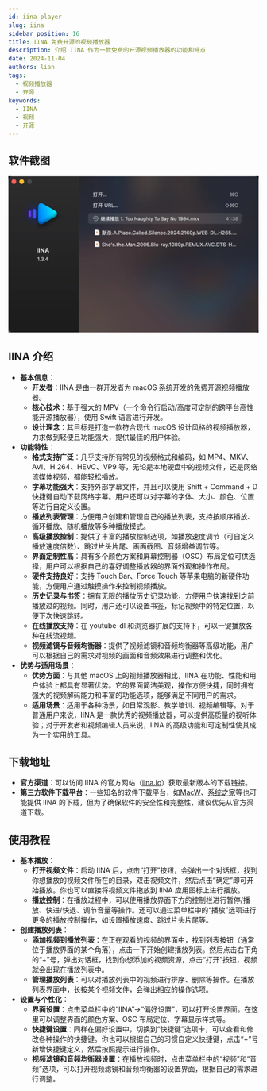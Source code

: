 ```yaml
---
id: iina-player
slug: iina
sidebar_position: 16
title: IINA 免费开源的视频播放器
description: 介绍 IINA 作为一款免费的开源视频播放器的功能和特点
date: 2024-11-04
authors: lian
tags: 
  - 视频播放器
  - 开源
keywords: 
  - IINA
  - 视频
  - 开源
---
```


## 软件截图
![iina](../img/iina.webp)


## IINA 介绍
- **基本信息**：
    - **开发者**：IINA 是由一群开发者为 macOS 系统开发的免费开源视频播放器。
    - **核心技术**：基于强大的 MPV（一个命令行启动/高度可定制的跨平台高性能开源播放器），使用 Swift 语言进行开发。
    - **设计理念**：其目标是打造一款符合现代 macOS 设计风格的视频播放器，力求做到轻便且功能强大，提供最佳的用户体验。
- **功能特性**：
    - **格式支持广泛**：几乎支持所有常见的视频格式和编码，如 MP4、MKV、AVI、H.264、HEVC、VP9 等，无论是本地硬盘中的视频文件，还是网络流媒体视频，都能轻松播放。
    - **字幕功能强大**：支持外部字幕文件，并且可以使用 Shift + Command + D 快捷键自动下载网络字幕。用户还可以对字幕的字体、大小、颜色、位置等进行自定义设置。
    - **播放列表管理**：方便用户创建和管理自己的播放列表，支持按顺序播放、循环播放、随机播放等多种播放模式。
    - **高级播放控制**：提供了丰富的播放控制选项，如播放速度调节（可自定义播放速度倍数）、跳过片头片尾、画面截图、音频增益调节等。
    - **界面定制性高**：具有多个颜色方案和屏幕控制器（OSC）布局定位可供选择，用户可以根据自己的喜好调整播放器的界面外观和操作布局。
    - **硬件支持良好**：支持 Touch Bar、Force Touch 等苹果电脑的新硬件功能，方便用户通过触摸操作来控制视频播放。
    - **历史记录与书签**：拥有无限的播放历史记录功能，方便用户快速找到之前播放过的视频。同时，用户还可以设置书签，标记视频中的特定位置，以便下次快速跳转。
    - **在线播放支持**：在 youtube-dl 和浏览器扩展的支持下，可以一键播放各种在线流视频。
    - **视频滤镜与音频均衡器**：提供了视频滤镜和音频均衡器等高级功能，用户可以根据自己的需求对视频的画面和音频效果进行调整和优化。
- **优势与适用场景**：
    - **优势方面**：与其他 macOS 上的视频播放器相比，IINA 在功能、性能和用户体验上都具有显著优势。它的界面简洁美观，操作方便快捷，同时拥有强大的视频解码能力和丰富的功能选项，能够满足不同用户的需求。
    - **适用场景**：适用于各种场景，如日常观影、教学培训、视频编辑等。对于普通用户来说，IINA 是一款优秀的视频播放器，可以提供高质量的视听体验；对于开发者和视频编辑人员来说，IINA 的高级功能和可定制性使其成为一个实用的工具。

## 下载地址

- **官方渠道**：可以访问 IINA 的官方网站（[iina.io](https://iina.io/)）获取最新版本的下载链接。
- **第三方软件下载平台**：一些知名的软件下载平台，如[MacW](https://www.macw.com/mac/573.html?id=ode0mjcmxyyzni4xmzqunjkumtm%3d)、[系统之家](https://m.xitongzhijia.net/soft/193768.html)等也可能提供 IINA 的下载，但为了确保软件的安全性和完整性，建议优先从官方渠道下载。

## 使用教程

- **基本播放**：
    - **打开视频文件**：启动 IINA 后，点击“打开”按钮，会弹出一个对话框，找到你想播放的视频文件所在的目录，双击视频文件，然后点击“确定”即可开始播放。你也可以直接将视频文件拖放到 IINA 应用图标上进行播放。
    - **播放控制**：在播放过程中，可以使用播放界面下方的控制栏进行暂停/播放、快进/快退、调节音量等操作。还可以通过菜单栏中的“播放”选项进行更多的播放控制操作，如设置播放速度、跳过片头片尾等。
- **创建播放列表**：
    - **添加视频到播放列表**：在正在观看的视频的界面中，找到列表按钮（通常位于播放界面的某个角落），点击一下开始创建播放列表。然后点击右下角的“+”号，弹出对话框，找到你想添加的视频资源，点击“打开”按钮，视频就会出现在播放列表中。
    - **管理播放列表**：可以对播放列表中的视频进行排序、删除等操作。在播放列表界面中，长按某个视频文件，会弹出相应的操作选项。
- **设置与个性化**：
    - **界面设置**：点击菜单栏中的“IINA”->“偏好设置”，可以打开设置界面。在这里可以调整界面的颜色方案、OSC 布局定位、字幕显示样式等。
    - **快捷键设置**：同样在偏好设置中，切换到“快捷键”选项卡，可以查看和修改各种操作的快捷键。你也可以根据自己的习惯自定义快捷键，点击“+”号新增快捷键定义，然后按照提示进行操作。
    - **视频滤镜和音频均衡器设置**：在播放视频时，点击菜单栏中的“视频”和“音频”选项，可以打开视频滤镜和音频均衡器的设置界面，根据自己的需求进行调整。